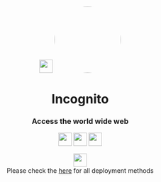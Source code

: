 <div align="center">
<a href="https://www.youtube.com/watch?v=dQw4w9WgXcQ"><img height="30px" src="https://img.shields.io/badge/Railway-%234f0599.svg?style=for-the-badge&logo=railway&logoColor=white"><img></a>
<kbd>
<img style="border-radius:50%" height="150px" src="https://raw.githubusercontent.com/IDontCodee/Incognito/main/static/index.svg">
</kbd>

<h1>Incognito</h1>

<h3>Access the world wide web</h3>

</div>

<p align="center">
<a href="https://heroku.com/deploy?template=https://github.com/IDontCodee/Incognito"><img height="30px" src="https://img.shields.io/badge/heroku-%23430098.svg?style=for-the-badge&logo=heroku&logoColor=white"><img></a>
<a href="https://repl.it/github/IDontCodee/Incognito"><img height="30px" src="https://raw.githubusercontent.com/IDontCodee/Incognito/main/deploy/replit.svg"><img></a>
<a href="https://railway.app/new/template?template=https://github.com/IDontCodee/Incognito"><img height="30px" src="https://img.shields.io/badge/Railway-%234f0599.svg?style=for-the-badge&logo=railway&logoColor=white"><img></a>
</p>

<div class="rickroll" align="center">
<a href="https://www.youtube.com/watch?v=dQw4w9WgXcQ"><img height="30px" src="https://img.shields.io/badge/Rickroll-A6A9AA?style=for-the-badge&logoColor=white"><img></a>
</div>
         
<div align="center">
         Please check the <a href="https://github.com/IDontCodee/Incognito-Replit/wiki">here</a> for all deployment methods
         </div>

